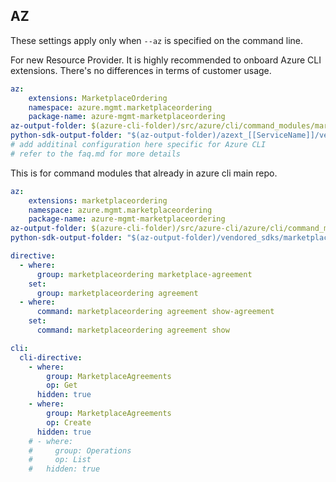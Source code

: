 ## AZ

These settings apply only when `--az` is specified on the command line.

For new Resource Provider. It is highly recommended to onboard Azure CLI extensions. There's no differences in terms of customer usage. 

``` yaml $(az) && $(target-mode) != 'core'
az:
    extensions: MarketplaceOrdering
    namespace: azure.mgmt.marketplaceordering
    package-name: azure-mgmt-marketplaceordering
az-output-folder: $(azure-cli-folder)/src/azure/cli/command_modules/marketplaceordering
python-sdk-output-folder: "$(az-output-folder)/azext_[[ServiceName]]/vendored_sdks/[[ServiceName]]"
# add additinal configuration here specific for Azure CLI
# refer to the faq.md for more details
```

This is for command modules that already in azure cli main repo. 
``` yaml $(az) && $(target-mode) == 'core'
az:
    extensions: marketplaceordering
    namespace: azure.mgmt.marketplaceordering
    package-name: azure-mgmt-marketplaceordering
az-output-folder: $(azure-cli-folder)/src/azure-cli/azure/cli/command_modules/marketplaceordering
python-sdk-output-folder: "$(az-output-folder)/vendored_sdks/marketplaceordering"

``` 

``` yaml
directive:
  - where:
      group: marketplaceordering marketplace-agreement
    set:
      group: marketplaceordering agreement
  - where:
      command: marketplaceordering agreement show-agreement
    set:
      command: marketplaceordering agreement show

cli:
  cli-directive:
    - where:
        group: MarketplaceAgreements
        op: Get
      hidden: true
    - where:
        group: MarketplaceAgreements
        op: Create
      hidden: true
    # - where:
    #     group: Operations
    #     op: List
    #   hidden: true
```

